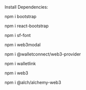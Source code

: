 Install Dependencies:

npm i bootstrap

npm i react-bootstrap

npm i sf-font

npm i web3modal

npm i @walletconnect/web3-provider

npm i walletlink

npm i web3

npm i @alch/alchemy-web3